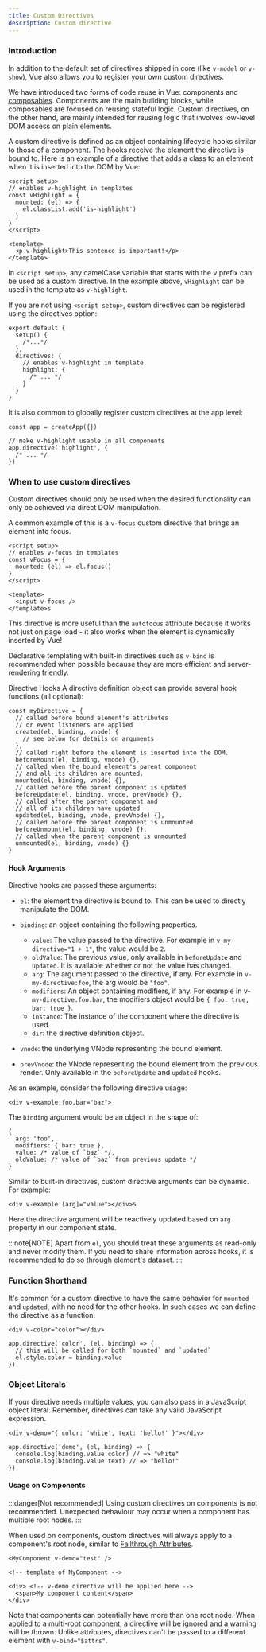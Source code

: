 ```yaml
---
title: Custom Directives
description: Custom directive
---
```


### Introduction​
In addition to the default set of directives shipped in core (like `v-model` or `v-show`), Vue also allows you to register your own custom directives.

We have introduced two forms of code reuse in Vue: components and [composables](reuseable/composables). Components are the main building blocks, while composables are focused on reusing stateful logic. Custom directives, on the other hand, are mainly intended for reusing logic that involves low-level DOM access on plain elements.

A custom directive is defined as an object containing lifecycle hooks similar to those of a component. The hooks receive the element the directive is bound to. Here is an example of a directive that adds a class to an element when it is inserted into the DOM by Vue:

```
<script setup>
// enables v-highlight in templates
const vHighlight = {
  mounted: (el) => {
    el.classList.add('is-highlight')
  }
}
</script>

<template>
  <p v-highlight>This sentence is important!</p>
</template>
```

In `<script setup>`, any camelCase variable that starts with the v prefix can be used as a custom directive. In the example above, `vHighlight` can be used in the template as `v-highlight`.

If you are not using `<script setup>`, custom directives can be registered using the directives option:

```
export default {
  setup() {
    /*...*/
  },
  directives: {
    // enables v-highlight in template
    highlight: {
      /* ... */
    }
  }
}
```

It is also common to globally register custom directives at the app level:

```
const app = createApp({})

// make v-highlight usable in all components
app.directive('highlight', {
  /* ... */
})
```

### When to use custom directives​
Custom directives should only be used when the desired functionality can only be achieved via direct DOM manipulation.

A common example of this is a `v-focus` custom directive that brings an element into focus.

```
<script setup>
// enables v-focus in templates
const vFocus = {
  mounted: (el) => el.focus()
}
</script>

<template>
  <input v-focus />
</template>s
```

This directive is more useful than the `autofocus` attribute because it works not just on page load - it also works when the element is dynamically inserted by Vue!

Declarative templating with built-in directives such as `v-bind` is recommended when possible because they are more efficient and server-rendering friendly.

Directive Hooks​
A directive definition object can provide several hook functions (all optional):

```
const myDirective = {
  // called before bound element's attributes
  // or event listeners are applied
  created(el, binding, vnode) {
    // see below for details on arguments
  },
  // called right before the element is inserted into the DOM.
  beforeMount(el, binding, vnode) {},
  // called when the bound element's parent component
  // and all its children are mounted.
  mounted(el, binding, vnode) {},
  // called before the parent component is updated
  beforeUpdate(el, binding, vnode, prevVnode) {},
  // called after the parent component and
  // all of its children have updated
  updated(el, binding, vnode, prevVnode) {},
  // called before the parent component is unmounted
  beforeUnmount(el, binding, vnode) {},
  // called when the parent component is unmounted
  unmounted(el, binding, vnode) {}
}
```

#### Hook Arguments​
Directive hooks are passed these arguments:

- `el`: the element the directive is bound to. This can be used to directly manipulate the DOM.

- `binding`: an object containing the following properties.

    - `value`: The value passed to the directive. For example in `v-my-directive="1 + 1"`, the value would be `2`.
    - `oldValue`: The previous value, only available in `beforeUpdate` and `updated`. It is available whether or not the value has changed.
    - `arg`: The argument passed to the directive, if any. For example in `v-my-directive:foo`, the arg would be `"foo"`.
    - `modifiers`: An object containing modifiers, if any. For example in v-`my-directive.foo.bar`, the modifiers object would be `{ foo: true, bar: true }`.
    - `instance`: The instance of the component where the directive is used.
    - `dir`: the directive definition object.
- `vnode`: the underlying VNode representing the bound element.

- `prevVnode`: the VNode representing the bound element from the previous render. Only available in the `beforeUpdate` and `updated` hooks.

As an example, consider the following directive usage:

```
<div v-example:foo.bar="baz">
```

The `binding` argument would be an object in the shape of:

```
{
  arg: 'foo',
  modifiers: { bar: true },
  value: /* value of `baz` */,
  oldValue: /* value of `baz` from previous update */
}
```

Similar to built-in directives, custom directive arguments can be dynamic. For example:

```
<div v-example:[arg]="value"></div>S
```

Here the directive argument will be reactively updated based on `arg` property in our component state.

:::note[NOTE]
Apart from `el`, you should treat these arguments as read-only and never modify them. If you need to share information across hooks, it is recommended to do so through element's dataset.
:::

### Function Shorthand​
It's common for a custom directive to have the same behavior for `mounted` and `updated`, with no need for the other hooks. In such cases we can define the directive as a function.

```
<div v-color="color"></div>
```
```
app.directive('color', (el, binding) => {
  // this will be called for both `mounted` and `updated`
  el.style.color = binding.value
})
```

### Object Literals​
If your directive needs multiple values, you can also pass in a JavaScript object literal. Remember, directives can take any valid JavaScript expression.

```
<div v-demo="{ color: 'white', text: 'hello!' }"></div>
```

```
app.directive('demo', (el, binding) => {
  console.log(binding.value.color) // => "white"
  console.log(binding.value.text) // => "hello!"
})
```

#### Usage on Components

:::danger[Not recommended]
Using custom directives on components is not recommended. Unexpected behaviour may occur when a component has multiple root nodes.
:::

When used on components, custom directives will always apply to a component's root node, similar to [Fallthrough Attributes](/component/fall-attribute).

```
<MyComponent v-demo="test" />
```

```
<!-- template of MyComponent -->

<div> <!-- v-demo directive will be applied here -->
  <span>My component content</span>
</div>
```

Note that components can potentially have more than one root node. When applied to a multi-root component, a directive will be ignored and a warning will be thrown. Unlike attributes, directives can't be passed to a different element with `v-bind="$attrs"`.
